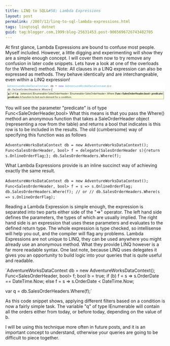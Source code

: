 ```yaml
---
title: LINQ to SQL&#58; Lambda Expressions
layout: post
permalink: /2007/12/linq-to-sql-lambda-expressions.html
tags: linqtosql dotnet
guid: tag:blogger.com,1999:blog-25631453.post-9065696726743482705
---
```


At first glance, Lambda Expressions are bound to confuse most people. Myself included. However, a little digging and experimenting will show they are a simple enough concept. I will cover them now to try remove any confusion in later code snippets.
Lets have a look at one of the overloads for the Where() method.    Note: All clauses in a LINQ expression can also be expressed as methods. They behave identically and are interchangeable, even within a LINQ expression!
![Where](/images/1382874053694.png) 
You will see the parameter "predicate" is of type Func<SaleOrderHeader,bool>    What this means is that you pass the Where() method an anonymous function that takes a SaleOrderHeader object (representing a row from the table) and returns a bool that indicates is this row is to be included in the results.
The old (cumbersome) way of specifying this function was as follows

`AdventureWorksDataContext db = new AdventureWorksDataContext();
Func<SalesOrderHeader, bool> f = delegate(SalesOrderHeader s){return s.OnlineOrderFlag;};
db.SalesOrderHeaders.Where(f);`


What Lambda Expressions provide is an inline succinct way of achieving exactly the same result.

`AdventureWorksDataContext db = new AdventureWorksDataContext();
Func<SalesOrderHeader, bool> f = s => s.OnlineOrderFlag;
db.SalesOrderHeaders.Where(f);
// or //
db.SalesOrderHeaders.Where(s => s.OnlineOrderFlag);`


Reading a Lambda Expression is simple enough, the expression is separated into two parts either side of the "=>" operator. The left hand side defines the parameters, the types of which are usually implied. The right hand side is an expression that uses these parameters and evaluates to the defined return type. The whole expression is type checked, so intellisense will help you out, and the compiler will flag any problems.
Lambda Expressions are not unique to LINQ, they can be used anywhere you might already use an anonymous method. What they provide LINQ however is a far more readable syntax.
One last note, because LINQ uses delegates it gives you an opportunity to build logic into your queries that is quite useful and readable.

`AdventureWorksDataContext db = new AdventureWorksDataContext();
Func<SalesOrderHeader, bool> f;
bool b = true;
if (b)
    f = s => s.OrderDate == DateTime.Now;
else
    f = s => s.OrderDate < DateTime.Now;

var q = db.SalesOrderHeaders.Where(f);`


As this code snippet shows, applying different filters based on a condition is now a fairly simple task. The variable "q" of type IEnumerable<SalesOrderHeader> will contain all the orders either from today, or before today, depending on the value of b. 


I will be using this technique more often in future posts, and it is an important concept to understand, otherwise your queries are going to be difficult to piece together.
